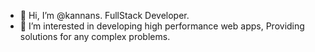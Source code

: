 - 👋 Hi, I’m @kannans. FullStack Developer. 
- 👀 I’m interested in developing high performance web apps, Providing solutions for any complex problems.

<!---
kannans/kannans is a ✨ special ✨ repository because its `README.md` (this file) appears on your GitHub profile.
You can click the Preview link to take a look at your changes.

--->
